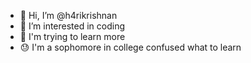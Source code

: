 - 👋 Hi, I’m @h4rikrishnan
- 👀 I’m interested in coding
- 🌱 I'm trying to learn more
- 😓 I'm a sophomore in college confused what to learn
